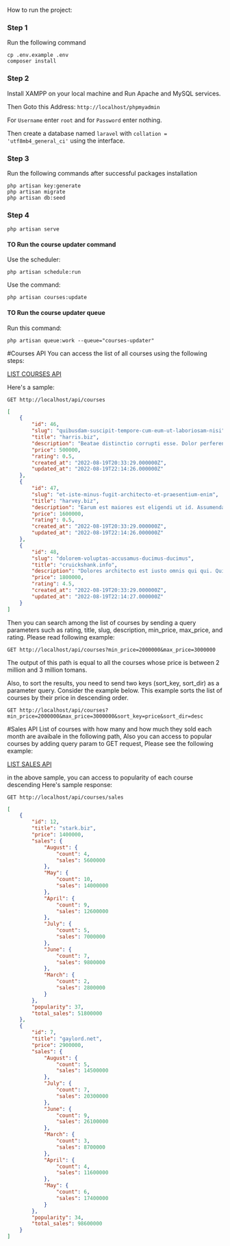 How to run the project:

### Step 1

Run the following command

```shell
cp .env.example .env
composer install
```

### Step 2

Install XAMPP on your local machine and Run Apache and MySQL services.

Then Goto this Address: `http://localhost/phpmyadmin`

For `Username` enter `root` and for `Password` enter nothing.

Then create a database named `laravel` with `collation = 'utf8mb4_general_ci'` using the interface.

### Step 3

Run the following commands after successful packages installation

```shell
php artisan key:generate
php artisan migrate
php artisan db:seed
```

### Step 4

```shell
php artisan serve
```

#### TO Run the course updater command

Use the scheduler:

```shell
php artisan schedule:run
```

Use the command:

```shell
php artisan courses:update
```

#### TO Run the course updater queue

Run this command:

```shell
php artisan queue:work --queue="courses-updater"
```

#Courses API
You can access the list of all courses using the following steps:

[LIST COURSES API](http://localhost/api/courses)

Here's a sample:

`GET http://localhost/api/courses`

```json
[
    {
        "id": 46,
        "slug": "quibusdam-suscipit-tempore-cum-eum-ut-laboriosam-nisi",
        "title": "harris.biz",
        "description": "Beatae distinctio corrupti esse. Dolor perferendis vero accusamus voluptas ut.",
        "price": 500000,
        "rating": 0.5,
        "created_at": "2022-08-19T20:33:29.000000Z",
        "updated_at": "2022-08-19T22:14:26.000000Z"
    },
    {
        "id": 47,
        "slug": "et-iste-minus-fugit-architecto-et-praesentium-enim",
        "title": "harvey.biz",
        "description": "Earum est maiores est eligendi ut id. Assumenda vitae ut ut adipisci eum harum. Quo officia itaque illo. Omnis nihil minima iste voluptas non iste.",
        "price": 1600000,
        "rating": 0.5,
        "created_at": "2022-08-19T20:33:29.000000Z",
        "updated_at": "2022-08-19T22:14:26.000000Z"
    },
    {
        "id": 48,
        "slug": "dolorem-voluptas-accusamus-ducimus-ducimus",
        "title": "cruickshank.info",
        "description": "Dolores architecto est iusto omnis qui qui. Quibusdam ut adipisci possimus sit. Similique magni consequatur ullam eligendi.",
        "price": 1800000,
        "rating": 4.5,
        "created_at": "2022-08-19T20:33:29.000000Z",
        "updated_at": "2022-08-19T22:14:27.000000Z"
    }
]
```

Then you can search among the list of courses by sending a query parameters such as rating, title, slug, description,
min_price, max_price, and rating. Please read following example:

`GET http://localhost/api/courses?min_price=2000000&max_price=3000000`

The output of this path is equal to all the courses whose price is between 2 million and 3 million tomans.

Also, to sort the results, you need to send two keys (sort_key, sort_dir) as a parameter query. Consider the example
below. This example sorts the list of courses by their price in descending order.

`GET http://localhost/api/courses?min_price=2000000&max_price=3000000&sort_key=price&sort_dir=desc`


#Sales API
List of courses with how many and how much they sold each month are avaibale in the following path,
Also you can access to popular courses by adding query param to GET request, Please see the following example:

[LIST SALES API](http://localhost/api/courses/sales)

in the above sample, you can access to popularity of each course descending Here's sample response:

`GET http://localhost/api/courses/sales`

```json
[
    {
        "id": 12,
        "title": "stark.biz",
        "price": 1400000,
        "sales": {
            "August": {
                "count": 4,
                "sales": 5600000
            },
            "May": {
                "count": 10,
                "sales": 14000000
            },
            "April": {
                "count": 9,
                "sales": 12600000
            },
            "July": {
                "count": 5,
                "sales": 7000000
            },
            "June": {
                "count": 7,
                "sales": 9800000
            },
            "March": {
                "count": 2,
                "sales": 2800000
            }
        },
        "popularity": 37,
        "total_sales": 51800000
    },
    {
        "id": 7,
        "title": "gaylord.net",
        "price": 2900000,
        "sales": {
            "August": {
                "count": 5,
                "sales": 14500000
            },
            "July": {
                "count": 7,
                "sales": 20300000
            },
            "June": {
                "count": 9,
                "sales": 26100000
            },
            "March": {
                "count": 3,
                "sales": 8700000
            },
            "April": {
                "count": 4,
                "sales": 11600000
            },
            "May": {
                "count": 6,
                "sales": 17400000
            }
        },
        "popularity": 34,
        "total_sales": 98600000
    }
]
```

